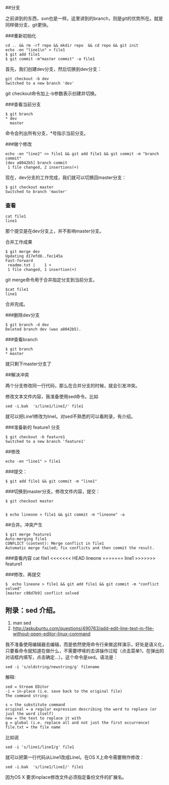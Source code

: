 ##分支 

之前讲到的东西，svn也是一样。这里讲到的branch，则是git的优势所在。就是同样做分支，git更快。

###重新初始化

    cd .. && rm -rf repo && mkdir repo  && cd repo && git init
    echo -en "line1\n" > file1
    $ git add file1
    $ git commit -m"master commit" -a file1

首先，我们创建dev分支，然后切换到dev分支：

    git checkout -b dev
    Switched to a new branch 'dev'

git checkout命令加上-b参数表示创建并切换。

###查看当前分支

    $ git branch
    * dev
      master

命令会列出所有分支，*号指示当前分支。

###做个修改

    echo -en "line2" >> file1 && git add file1 && git commit -m "branch commit"
    [dev a8042b5] branch commit
     1 file changed, 2 insertions(+)

现在，dev分支的工作完成，我们就可以切换回master分支：

    $ git checkout master
    Switched to branch 'master'

### 查看

    cat file1
    line1

那个提交是在dev分支上，并不影响master分支。


合并工作成果

    $ git merge dev
    Updating d17efd8..fec145a
    Fast-forward
     readme.txt |    1 +
     1 file changed, 1 insertion(+)

git merge命令用于合并指定分支到当前分支。

    $cat file1
    line1

合并完成。

###删除dev分支

    $ git branch -d dev
    Deleted branch dev (was a8042b5).

###查看branch

    $ git branch
    * master

就只剩下master分支了

##解决冲突

两个分支修改同一行代码，那么在合并分支的时候，就会引发冲突。

修改文本文件内容，我准备使用sed命令。比如

    sed -i.bak  's/line1/lineI/' file1
就可以把Line1修改为lineI。对sed不熟悉的可以看附录，有介绍。


###准备新的 feature1 分支

    $ git checkout -b feature1
    Switched to a new branch 'feature1'

##修改

    echo -en "line1" > file1

###提交：

    $ git add file1 && git commit -m "line1"
    
###切换到master分支。修改文件内容，提交：

    $ git checkout master


    $ echo lineone > file1 && git commit -m "lineone" -a
    

##合并。冲突产生

    $ git merge feature1
    Auto-merging file1
    CONFLICT (content): Merge conflict in file1
    Automatic merge failed; fix conflicts and then commit the result.

###查看内容
    cat file1
    <<<<<<< HEAD
    lineone
    =======
    line1
    >>>>>>> feature1

###修改、再提交

    $  echo lineone > file1 && git add file1 && git commit -m "conflict solved"
    [master c98d7b9] conflict solved


## 附录：sed 介绍。

1. man sed
2. http://askubuntu.com/questions/490763/add-edit-line-text-in-file-without-open-editor-linux-command


我不准备使用编辑器去编辑，而是依然使用命令行来做这样演示，好处是语义化，只要看命令就知道在做什么，不需要啰嗦的去讲操作过程（点击菜单1，在弹出的对话框内填写，点击确定...）。这个命令是sed。语法是：


    sed -i 's/oldstring/newstring/g' filename

解释:

    sed = Stream EDitor
    -i = in-place (i.e. save back to the original file)
    The command string:

    s = the substitute command
    original = a regular expression describing the word to replace (or just the word itself)
    new = the text to replace it with
    g = global (i.e. replace all and not just the first occurrence)
    file.txt = the file name

比如说

    sed -i 's/line1/lineI/g' file1

就可以把第一行代码从Line1改成LineI。在OS X上命令需要稍作修改：

    sed -i.bak  's/line1/lineI/' file1
因为OS X 要求inplace修改文件必须指定备份文件的扩展名。